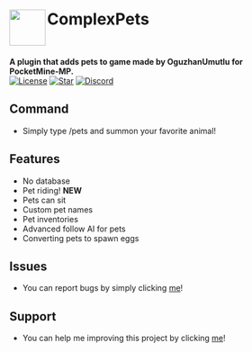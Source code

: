 <h1>ComplexPets<img src="https://github.com/OguzhanUmutlu/ComplexPets/blob/main/icon.png" height="64" width="64" align="left" alt=""></h1><br>

<b>A plugin that adds pets to game made by OguzhanUmutlu for PocketMine-MP.</b><br>
[![License](https://img.shields.io/github/license/OguzhanUmutlu/ComplexPets)](https://github.com/OguzhanUmutlu/ComplexPets)
[![Star](https://img.shields.io/github/stars/OguzhanUmutlu/ComplexPets)](https://github.com/OguzhanUmutlu/ComplexPets/stargazers)
[![Discord](https://img.shields.io/discord/861949493431500811?color=7389D8&label=discord)](https://discord.gg/uasZzZzH8v)

## Command

- Simply type /pets and summon your favorite animal!

## Features

- No database
- Pet riding! **NEW**
- Pets can sit
- Custom pet names
- Pet inventories
- Advanced follow AI for pets
- Converting pets to spawn eggs

## Issues

- You can report bugs by simply clicking [me](https://github.com/OguzhanUmutlu/ComplexPets/issues)!

## Support

- You can help me improving this project by clicking [me](https://github.com/OguzhanUmutlu/ComplexPets/pulls)!
